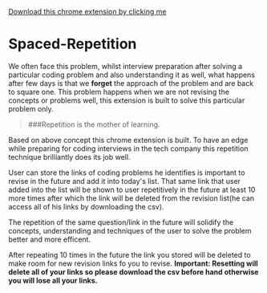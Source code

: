 
[Download this chrome extension by clicking me](https://chrome.google.com/webstore/detail/spaced-repetition/pdclhccofigkddcdjjnbkflabjdcppgh?hl=en&authuser=0)

#  Spaced-Repetition
We often face this problem, whilst interview preparation after solving a particular coding problem and also understanding it as well, what happens after few days is that
we **forget** the approach of the problem and are back to square one. This problem happens when we are not revising the concepts or problems well, this extension is built to solve
this particular problem only.
  
> ###Repetition is the mother of learning.

Based on above concept this chrome extension is built. To have an edge while preparing for coding interviews in the tech company this repetition technique brilliantly does its job well.

User can store the links of coding problems he identifies is important to revise in the future and add it into today's list. That same link that user added into the list will be shown to user repetitively in the future at least 10 more times after which the link will be deleted from the revision list(he can access all of his links by downloading the csv).

The repetition of the same question/link in the future will solidify the concepts, understanding and techniques of the user to solve the problem better and more efficent.

After repeating 10 times in the future the link you stored will be deleted to make room for new revision links fo you to revise.
**Important: Resetting will delete all of your links so please download the csv before hand otherwise you will lose all your links.**

   